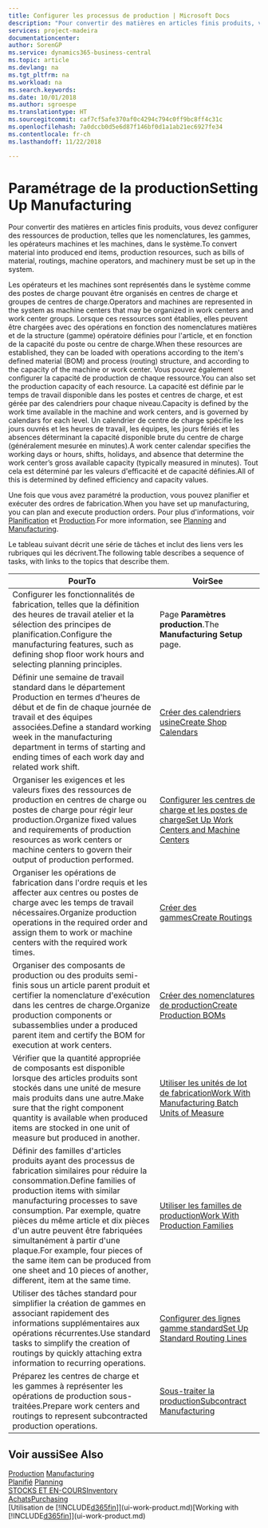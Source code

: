 ```yaml
---
title: Configurer les processus de production | Microsoft Docs
description: "Pour convertir des matières en articles finis produits, vous devez configurer des ressources de production, telles que les nomenclatures, les gammes, les opérateurs machines et les machines, dans le système."
services: project-madeira
documentationcenter: 
author: SorenGP
ms.service: dynamics365-business-central
ms.topic: article
ms.devlang: na
ms.tgt_pltfrm: na
ms.workload: na
ms.search.keywords: 
ms.date: 10/01/2018
ms.author: sgroespe
ms.translationtype: HT
ms.sourcegitcommit: caf7cf5afe370af0c4294c794c0ff9bc8ff4c31c
ms.openlocfilehash: 7a0dccb0d5e6d87f146bf0d1a1ab21ec6927fe34
ms.contentlocale: fr-ch
ms.lasthandoff: 11/22/2018

---
```

# <a name="setting-up-manufacturing"></a><span data-ttu-id="5882e-103">Paramétrage de la production</span><span class="sxs-lookup"><span data-stu-id="5882e-103">Setting Up Manufacturing</span></span>
<span data-ttu-id="5882e-104">Pour convertir des matières en articles finis produits, vous devez configurer des ressources de production, telles que les nomenclatures, les gammes, les opérateurs machines et les machines, dans le système.</span><span class="sxs-lookup"><span data-stu-id="5882e-104">To convert material into produced end items, production resources, such as bills of material, routings, machine operators, and machinery must be set up in the system.</span></span>

<span data-ttu-id="5882e-105">Les opérateurs et les machines sont représentés dans le système comme des postes de charge pouvant être organisés en centres de charge et groupes de centres de charge.</span><span class="sxs-lookup"><span data-stu-id="5882e-105">Operators and machines are represented in the system as machine centers that may be organized in work centers and work center groups.</span></span> <span data-ttu-id="5882e-106">Lorsque ces ressources sont établies, elles peuvent être chargées avec des opérations en fonction des nomenclatures matières et de la structure (gamme) opératoire définies pour l'article, et en fonction de la capacité du poste ou centre de charge.</span><span class="sxs-lookup"><span data-stu-id="5882e-106">When these resources are established, they can be loaded with operations according to the item's defined material (BOM) and process (routing) structure, and according to the capacity of the machine or work center.</span></span> <span data-ttu-id="5882e-107">Vous pouvez également configurer la capacité de production de chaque ressource.</span><span class="sxs-lookup"><span data-stu-id="5882e-107">You can also set the production capacity of each resource.</span></span> <span data-ttu-id="5882e-108">La capacité est définie par le temps de travail disponible dans les postes et centres de charge, et est gérée par des calendriers pour chaque niveau.</span><span class="sxs-lookup"><span data-stu-id="5882e-108">Capacity is defined by the work time available in the machine and work centers, and is governed by calendars for each level.</span></span> <span data-ttu-id="5882e-109">Un calendrier de centre de charge spécifie les jours ouvrés et les heures de travail, les équipes, les jours fériés et les absences déterminant la capacité disponible brute du centre de charge (généralement mesurée en minutes).</span><span class="sxs-lookup"><span data-stu-id="5882e-109">A work center calendar specifies the working days or hours, shifts, holidays, and absence that determine the work center’s gross available capacity (typically measured in minutes).</span></span> <span data-ttu-id="5882e-110">Tout cela est déterminé par les valeurs d'efficacité et de capacité définies.</span><span class="sxs-lookup"><span data-stu-id="5882e-110">All of this is determined by defined efficiency and capacity values.</span></span>  

<span data-ttu-id="5882e-111">Une fois que vous avez paramétré la production, vous pouvez planifier et exécuter des ordres de fabrication.</span><span class="sxs-lookup"><span data-stu-id="5882e-111">When you have set up manufacturing, you can plan and execute production orders.</span></span> <span data-ttu-id="5882e-112">Pour plus d'informations, voir [Planification](production-planning.md) et [Production](production-manage-manufacturing.md).</span><span class="sxs-lookup"><span data-stu-id="5882e-112">For more information, see [Planning](production-planning.md) and [Manufacturing](production-manage-manufacturing.md).</span></span>  

 <span data-ttu-id="5882e-113">Le tableau suivant décrit une série de tâches et inclut des liens vers les rubriques qui les décrivent.</span><span class="sxs-lookup"><span data-stu-id="5882e-113">The following table describes a sequence of tasks, with links to the topics that describe them.</span></span>   

|<span data-ttu-id="5882e-114">**Pour**</span><span class="sxs-lookup"><span data-stu-id="5882e-114">**To**</span></span>|<span data-ttu-id="5882e-115">**Voir**</span><span class="sxs-lookup"><span data-stu-id="5882e-115">**See**</span></span>|  
|------------|-------------|  
|<span data-ttu-id="5882e-116">Configurer les fonctionnalités de fabrication, telles que la définition des heures de travail atelier et la sélection des principes de planification.</span><span class="sxs-lookup"><span data-stu-id="5882e-116">Configure the manufacturing features, such as defining shop floor work hours and selecting planning principles.</span></span>|<span data-ttu-id="5882e-117">Page **Paramètres production**.</span><span class="sxs-lookup"><span data-stu-id="5882e-117">The **Manufacturing Setup** page.</span></span>|  
|<span data-ttu-id="5882e-118">Définir une semaine de travail standard dans le département Production en termes d'heures de début et de fin de chaque journée de travail et des équipes associées.</span><span class="sxs-lookup"><span data-stu-id="5882e-118">Define a standard working week in the manufacturing department in terms of starting and ending times of each work day and related work shift.</span></span>|[<span data-ttu-id="5882e-119">Créer des calendriers usine</span><span class="sxs-lookup"><span data-stu-id="5882e-119">Create Shop Calendars</span></span>](production-how-to-create-work-center-calendars.md)|  
|<span data-ttu-id="5882e-120">Organiser les exigences et les valeurs fixes des ressources de production en centres de charge ou postes de charge pour régir leur production.</span><span class="sxs-lookup"><span data-stu-id="5882e-120">Organize fixed values and requirements of production resources as work centers or machine centers to govern their output of production performed.</span></span>|[<span data-ttu-id="5882e-121">Configurer les centres de charge et les postes de charge</span><span class="sxs-lookup"><span data-stu-id="5882e-121">Set Up Work Centers and Machine Centers</span></span>](production-how-to-set-up-work-and-machine-centers.md)|
|<span data-ttu-id="5882e-122">Organiser les opérations de fabrication dans l'ordre requis et les affecter aux centres ou postes de charge avec les temps de travail nécessaires.</span><span class="sxs-lookup"><span data-stu-id="5882e-122">Organize production operations in the required order and assign them to work or machine centers with the required work times.</span></span>|[<span data-ttu-id="5882e-123">Créer des gammes</span><span class="sxs-lookup"><span data-stu-id="5882e-123">Create Routings</span></span>](production-how-to-create-routings.md)|
|<span data-ttu-id="5882e-124">Organiser des composants de production ou des produits semi-finis sous un article parent produit et certifier la nomenclature d'exécution dans les centres de charge.</span><span class="sxs-lookup"><span data-stu-id="5882e-124">Organize production components or subassemblies under a produced parent item and certify the BOM for execution at work centers.</span></span>|[<span data-ttu-id="5882e-125">Créer des nomenclatures de production</span><span class="sxs-lookup"><span data-stu-id="5882e-125">Create Production BOMs</span></span>](production-how-to-create-production-boms.md)|
|<span data-ttu-id="5882e-126">Vérifier que la quantité appropriée de composants est disponible lorsque des articles produits sont stockés dans une unité de mesure mais produits dans une autre.</span><span class="sxs-lookup"><span data-stu-id="5882e-126">Make sure that the right component quantity is available when produced items are stocked in one unit of measure but produced in another.</span></span>|[<span data-ttu-id="5882e-127">Utiliser les unités de lot de fabrication</span><span class="sxs-lookup"><span data-stu-id="5882e-127">Work With Manufacturing Batch Units of Measure</span></span>](production-how-to-use-the-manufacturing-batch-unit-of-measure.md)|  
|<span data-ttu-id="5882e-128">Définir des familles d'articles produits ayant des processus de fabrication similaires pour réduire la consommation.</span><span class="sxs-lookup"><span data-stu-id="5882e-128">Define families of production items with similar manufacturing processes to save consumption.</span></span> <span data-ttu-id="5882e-129">Par exemple, quatre pièces du même article et dix pièces d'un autre peuvent être fabriquées simultanément à partir d'une plaque.</span><span class="sxs-lookup"><span data-stu-id="5882e-129">For example, four pieces of the same item can be produced from one sheet and 10 pieces of another, different, item at the same time.</span></span>|[<span data-ttu-id="5882e-130">Utiliser les familles de production</span><span class="sxs-lookup"><span data-stu-id="5882e-130">Work With Production Families</span></span>](production-how-work-family.md)|
|<span data-ttu-id="5882e-131">Utiliser des tâches standard pour simplifier la création de gammes en associant rapidement des informations supplémentaires aux opérations récurrentes.</span><span class="sxs-lookup"><span data-stu-id="5882e-131">Use standard tasks to simplify the creation of routings by quickly attaching extra information to recurring operations.</span></span>|[<span data-ttu-id="5882e-132">Configurer des lignes gamme standard</span><span class="sxs-lookup"><span data-stu-id="5882e-132">Set Up Standard Routing Lines</span></span>](production-how-set-up-standard-routing-lines.md)|  
|<span data-ttu-id="5882e-133">Préparez les centres de charge et les gammes à représenter les opérations de production sous-traitées.</span><span class="sxs-lookup"><span data-stu-id="5882e-133">Prepare work centers and routings to represent subcontracted production operations.</span></span>|[<span data-ttu-id="5882e-134">Sous-traiter la production</span><span class="sxs-lookup"><span data-stu-id="5882e-134">Subcontract Manufacturing</span></span>](production-how-to-subcontract-manufacturing.md)|  

## <a name="see-also"></a><span data-ttu-id="5882e-135">Voir aussi</span><span class="sxs-lookup"><span data-stu-id="5882e-135">See Also</span></span>
<span data-ttu-id="5882e-136">[Production](production-manage-manufacturing.md)  </span><span class="sxs-lookup"><span data-stu-id="5882e-136">[Manufacturing](production-manage-manufacturing.md)  </span></span>  
<span data-ttu-id="5882e-137">[Planifié](production-planning.md) </span><span class="sxs-lookup"><span data-stu-id="5882e-137">[Planning](production-planning.md) </span></span>  
[<span data-ttu-id="5882e-138">STOCKS ET EN-COURS</span><span class="sxs-lookup"><span data-stu-id="5882e-138">Inventory</span></span>](inventory-manage-inventory.md)  
[<span data-ttu-id="5882e-139">Achats</span><span class="sxs-lookup"><span data-stu-id="5882e-139">Purchasing</span></span>](purchasing-manage-purchasing.md)  
<span data-ttu-id="5882e-140">[Utilisation de [!INCLUDE[d365fin](includes/d365fin_md.md)]](ui-work-product.md)</span><span class="sxs-lookup"><span data-stu-id="5882e-140">[Working with [!INCLUDE[d365fin](includes/d365fin_md.md)]](ui-work-product.md)</span></span>

